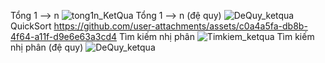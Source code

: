 Tổng 1 --> n
![tong1n_KetQua](https://github.com/user-attachments/assets/0d381c61-7e56-4af8-adc6-4a37f018be66)
Tổng 1 --> n (đệ quy)
![DeQuy_ketqua](https://github.com/user-attachments/assets/1928c439-5bf0-4389-8a10-3cf19e179ab5)
QuickSort
https://github.com/user-attachments/assets/c0a4a5fa-db8b-4f64-a11f-d9e6e63a3cd4
Tìm kiếm nhị phân
![Timkiem_ketqua](https://github.com/user-attachments/assets/9e59f621-d1f2-43bb-b4d3-0a9ff8f37abc)
Tìm kiếm nhị phân (đệ quy)
![DeQuy_ketqua](https://github.com/user-attachments/assets/085cdda7-7fd2-4c25-86c9-15596747ea6d)
